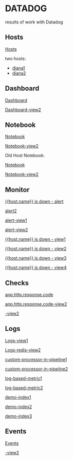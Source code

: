 # DATADOG
results of work with Datadog

## Hosts
[Hosts](https://drive.google.com/file/d/1gfw0f-VcHf9QFqNoWu9kyt7AjacEGjxQ/view?usp=sharing)

two hosts:
 - [diana1]()
 - [diana2]()

## Dashboard
[Dashboard](https://drive.google.com/file/d/1gfw0f-VcHf9QFqNoWu9kyt7AjacEGjxQ/view?usp=sharing)

[Dashboard-view2](https://drive.google.com/file/d/1Rg7eplG1e64RRfQVBCYpKwWIigytcgL0/view?usp=sharing)

## Notebook
[Notebook](https://drive.google.com/file/d/1qCtwHrPmsUXxJlq6RzBwjTvXzJEvsySx/view?usp=sharing)

[Notebook-view2](https://drive.google.com/file/d/1KGUJ6KYlqhWR-zOo8enl89wMT5krLtee/view?usp=sharing)


Old Host Notebook:

[Notebook](https://drive.google.com/file/d/1ztaozKZo6WsxgNo_zmnrIiH4DRz4Y2S_/view?usp=sharing)

[Notebook-view2](https://drive.google.com/file/d/1ztaozKZo6WsxgNo_zmnrIiH4DRz4Y2S_/view?usp=sharing)

## Monitor

[{{host.name}} is down - alert](https://drive.google.com/file/d/1KusjGzISZS2oWhVI-4gHkXq-EtYKNdZq/view?usp=sharing)

[alert2](https://drive.google.com/file/d/1Zqe2B8OtpVoARr-BYHkyOjZUughUNlOZ/view?usp=sharing)

[alert-view1](https://drive.google.com/file/d/1pI31I99mYnS6FFAKVtzb1PgOwzUWaKQS/view?usp=sharing)

[alert-view2](https://drive.google.com/file/d/1eBfRGagyhWQOT-Ux3qoOlUuTfTLmwAlA/view?usp=sharing)

[{{host.name}} is down - view1](https://drive.google.com/file/d/1SjVd7UtPRef5hSYSYM9dewiae5q-ddgo/view?usp=sharing)

[{{host.name}} is down - view2](https://drive.google.com/file/d/1TtFxZVdsJhxN0MEstGc-oXp9n9J_hNl-/view?usp=sharing)

[{{host.name}} is down - view3](https://drive.google.com/file/d/1wBzoE7Gc2zPrr8K6hKdA3WPUOjH5t5z7/view?usp=sharing)

[{{host.name}} is down - view4](https://drive.google.com/file/d/1l2ARvcRzERQp5dJef3LlTIa1dE-3dIiO/view?usp=sharing)

## Checks
[app.http.response.code](https://drive.google.com/file/d/1p-sVYUdi2ui-rXDgeSdJovNr1x1xr8nE/view?usp=sharing)

[app.http.response.code-view2](https://drive.google.com/file/d/1py3oyp7KlFWdh13fyNDcic3XOgNeIdSB/view?usp=sharing)

[-view2]()

## Logs
[Logs-view1](https://drive.google.com/file/d/1BqhLzuI08Ca7M9Mr7NUEWkk3wYGYDcjt/view?usp=sharing)

[Logs-redis-view2](https://drive.google.com/file/d/1802M7YgG4OLxigQju-llGxCOA685J_54/view?usp=sharing)

[custom-processor-in-pipeline1](https://drive.google.com/file/d/1MM1rLw1JESGncRWRef1BEaHIY8i91sKP/view?usp=sharing)

[custom-processor-in-pipeline2](https://drive.google.com/file/d/1j3yJFg09q85OPwkcvySnz_1Dm8pG2a0K/view?usp=sharing)

[log-based-metric1](https://drive.google.com/file/d/1sgMCZjcKyteUSJ6M0zfZpUaXfV6EZbCF/view?usp=sharing)

[log-based-metric2](https://drive.google.com/file/d/1QqgW3jjenrJwkSsCZpp-mg3N7r1rVjAN/view?usp=sharing)

[demo-index1](https://drive.google.com/file/d/1BS7tBd8Q4AM13Rdddy7nsTLxS6vP6Hk9/view?usp=sharing)

[demo-index2](https://drive.google.com/file/d/1ZFnCL0YCBWkJrE39EYTP_QDgQXyI6_55/view?usp=sharing)

[demo-index3](https://drive.google.com/file/d/1K4HMxXoOCmFkap6gp9v2F9gTNfm47lbf/view?usp=sharing)

## Events
[Events](https://drive.google.com/file/d/1gfw0f-VcHf9QFqNoWu9kyt7AjacEGjxQ/view?usp=sharing)

[-view2]()
